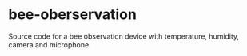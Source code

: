 # bee-oberservation
Source code for a bee observation device with temperature, humidity, camera and microphone
